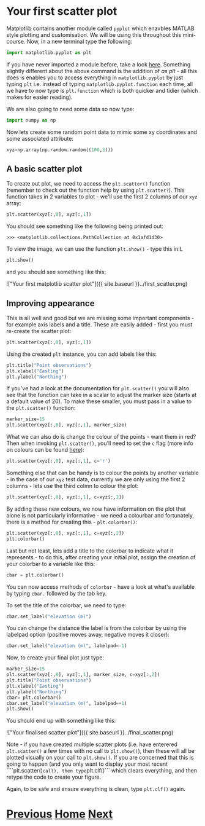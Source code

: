 ---
---

# Your first scatter plot

Matplotlib contains another module called ```pyplot``` which enavbles MATLAB style plotting and customisation. We will be using this throughout this mini-course. Now, in a new terminal type the following:

```python
import matplotlib.pyplot as plt
```

If you have never imported a module before, take a look [here](../matplotlib_install). Something slightly different about the above command is the addition of *as plt* - all this does is enables you to access everything in ```matplotlib.pyplot``` by just typing ```plt``` i.e. instead of typing ```matplotlib.pyplot.function``` each time, all we have to now type is ```plt.function``` which is both quicker and tidier (which makes for easier reading).

We are also going to need some data so now type:

```python
import numpy as np
```

Now lets create some random point data to mimic some xy coordinates and some associated attribute:

```python
xyz=np.array(np.random.random((100,3)))
```

## A basic scatter plot

To create out plot, we need to access the ```plt.scatter()``` function (remember to check out the function help by using ```plt.scatter?```). This function takes in 2 variables to plot - we'll use the first 2 columns of our ```xyz``` array:

```python
plt.scatter(xyz[:,0], xyz[:,1])
```

You should see something like the following being printed out:

	>>> <matplotlib.collections.PathCollection at 0x1afd1d30>

To view the image, we can use the function ```plt.show()``` - type this in:L

```python
plt.show()
```

and you should see something like this:

!["Your first matplotlib scatter plot"]({{ site.baseurl }}../first_scatter.png)

## Improving appearance

This is all well and good but we are missing some important components - for example axis labels and a title. These are easily added - first you must re-create the scatter plot:

```python
plt.scatter(xyz[:,0], xyz[:,1])
```

Using the created ```plt``` instance, you can add labels like this:

```python
plt.title("Point observations")
plt.xlabel("Easting")
plt.ylabel("Northing")
```

If you've had a look at the documentation for ```plt.scatter()``` you will also see that the function can take in a scalar to adjust the marker size (starts at a default value of 20). To make these smaller, you must pass in a value to the ```plt.scatter()``` function:

```python
marker_size=15
plt.scatter(xyz[:,0], xyz[:,1], marker_size)
```

What we can also do is change the colour of the points - want them in red? Then when invoking ```plt.scatter()```, you'll need to set the ```c``` flag (more info on colours can be found [here](http://matplotlib.org/api/colors_api.html)):

```python
plt.scatter(xyz[:,0], xyz[:,1], c='r')
```

Something else that can be handy is to colour the points by another variable - in the case of our ```xyz``` test data, currently we are only using the first 2 columns - lets use the third colmn to colour the plot:

```python
plt.scatter(xyz[:,0], xyz[:,1], c=xyz[:,2])
```

By adding these new colours, we now have information on the plot that alone is not particularly informative - we need a colourbar and fortunately, there is a method for creating this - ```plt.colorbar()```:

```python
plt.scatter(xyz[:,0], xyz[:,1], c=xyz[:,2])
plt.colorbar()

```

Last but not least, lets add a title to the colorbar to indicate what it represents - to do this, after creating your initial plot, assign the creation of your colorbar to a variable like this:

```python
cbar = plt.colorbar()
```

You can now access methods of ```colorbar``` - have a look at what's available by typing ```cbar.``` followed by the tab key.

To set the title of the colorbar, we need to type:

```python
cbar.set_label("elevation (m)")
```

You can change the distance the label is from the colorbar by using the labelpad option (positive moves away, negative moves it closer):

```python
cbar.set_label("elevation (m)", labelpad=-1)
```

Now, to create your final plot just type:

```python
marker_size=15
plt.scatter(xyz[:,0], xyz[:,1], marker_size, c=xyz[:,2])
plt.title("Point observations")
plt.xlabel("Easting")
plt.ylabel("Northing")
cbar= plt.colorbar()
cbar.set_label("elevation (m)", labelpad=+1)
plt.show()
```

You should end up with something like this:

!["Your finalised scatter plot"]({{ site.baseurl }}../final_scatter.png)

Note - if you have created multiple scatter plots (i.e. have enterered ```plt.scatter()``` a few times with no call to ```plt.show()```), then these will all be plotted visually on your call to ```plt.show()```. If you are concerned that this is going to happen (and you only want to display your most recent ````plt.scatter()``` call), then type ```plt.clf()``` which clears everything, and then retype the code to create your figure.

Again, to be safe and ensure everything is clean, type ```plt.clf()``` again.

# [Previous](../matplotlib_install) [Home](../README_matplotlib) [Next](../matplotlib_line)

